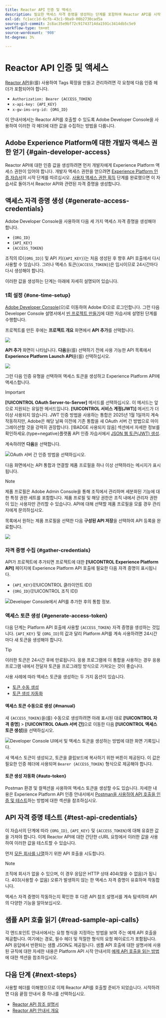 ```yaml
---
title: Reactor API 인증 및 액세스
description: 필요한 액세스 자격 증명을 생성하는 단계를 포함하여 Reactor API를 시작하는 방법에 대해 알아봅니다.
exl-id: fc1acc1d-6cfb-43c1-9ba9-00b2730cad5a
source-git-commit: 2c8ac35e9bf72c91743714da1591c3414db5c5e9
workflow-type: tm+mt
source-wordcount: '908'
ht-degree: 3%

---
```


# Reactor API 인증 및 액세스

[Reactor API](https://developer.adobe.com/experience-platform-apis/references/reactor/)을(를) 사용하여 Tags 확장을 만들고 관리하려면 각 요청에 다음 인증 헤더가 포함되어야 합니다.

* `Authorization: Bearer {ACCESS_TOKEN}`
* `x-api-key: {API_KEY}`
* `x-gw-ims-org-id: {ORG_ID}`

이 안내서에서는 Reactor API를 호출할 수 있도록 Adobe Developer Console을 사용하여 이러한 각 헤더에 대한 값을 수집하는 방법을 다룹니다.

## Adobe Experience Platform에 대한 개발자 액세스 권한 얻기 {#gain-developer-access}

Reactor API에 대한 인증 값을 생성하려면 먼저 개발자에게 Experience Platform 액세스 권한이 있어야 합니다. 개발자 액세스 권한을 얻으려면 [Experience Platform 인증 자습서](/help/landing/api-authentication.md)의 시작 단계를 따르십시오. [사용자 액세스 권한 획득](/help/landing/api-authentication.md#gain-user-access) 단계를 완료했으면 이 자습서로 돌아가서 Reactor API와 관련된 자격 증명을 생성합니다.

## 액세스 자격 증명 생성 {#generate-access-credentials}

Adobe Developer Console을 사용하여 다음 세 가지 액세스 자격 증명을 생성해야 합니다.

* `{ORG_ID}`
* `{API_KEY}`
* `{ACCESS_TOKEN}`

조직의 ID(`{ORG_ID}`) 및 API 키(`{API_KEY}`)는 처음 생성된 후 향후 API 호출에서 다시 사용할 수 있습니다. 그러나 액세스 토큰(`{ACCESS_TOKEN}`)은 임시이므로 24시간마다 다시 생성해야 합니다.

이러한 값을 생성하는 단계는 아래에 자세히 설명되어 있습니다.

### 1회 설정 {#one-time-setup}

[Adobe Developer Console](https://www.adobe.com/go/devs_console_ui)(으)로 이동하여 Adobe ID으로 로그인합니다. 그런 다음 Developer Console 설명서에서 [빈 프로젝트 만들기](https://developer.adobe.com/developer-console/docs/guides/projects/projects-empty/)에 대한 자습서에 설명된 단계를 수행합니다.

프로젝트를 만든 후에는 **프로젝트 개요** 화면에서 **API 추가**&#x200B;를 선택합니다.

![](../images/api/getting-started/add-api-button.png)

**API 추가** 화면이 나타납니다. **다음**&#x200B;을(를) 선택하기 전에 사용 가능한 API 목록에서 **Experience Platform Launch API**&#x200B;을(를) 선택하십시오.

![](../images/api/getting-started/add-launch-api.png)

그런 다음 인증 유형을 선택하여 액세스 토큰을 생성하고 Experience Platform API에 액세스합니다.

>[!IMPORTANT]
>
>**[!UICONTROL OAuth Server-to-Server]** 메서드를 선택하십시오. 이 메서드는 앞으로 지원되는 유일한 메서드입니다. **[!UICONTROL 서비스 계정(JWT)]** 메서드가 더 이상 사용되지 않습니다. JWT 인증 방법을 사용하는 통합은 2025년 1월 1일까지 계속 작동하지만, Adobe은 해당 날짜 이전에 기존 통합을 새 OAuth 서버 간 방법으로 마이그레이션할 것을 강력히 권장합니다. [!BADGE 사용되지 않음] 섹션에서 자세한 정보를 확인하세요.{type=negative}플랫폼 API 인증 자습서에서 [JSON 웹 토큰(JWT) 생성](/help/landing/api-authentication.md#jwt).

계속하려면 **다음**&#x200B;을 선택합니다.

![OAuth 서버 간 인증 방법을 선택하십시오.](/help/tags/images/api/getting-started/oauth-authentication-method.png)

다음 화면에서는 API 통합과 연결할 제품 프로필을 하나 이상 선택하라는 메시지가 표시됩니다.

>[!NOTE]
>
제품 프로필은 Adobe Admin Console을 통해 조직에서 관리하며 세분화된 기능에 대한 특정 권한 세트를 포함합니다. 제품 프로필 및 해당 권한은 조직 내에서 관리자 권한이 있는 사용자만 관리할 수 있습니다. API에 대해 선택할 제품 프로필을 모를 경우 관리자에게 문의하십시오.

목록에서 원하는 제품 프로필을 선택한 다음 **구성된 API 저장**&#x200B;을 선택하여 API 등록을 완료합니다.

![](../images/api/getting-started/select-product-profile.png)

### 자격 증명 수집 {#gather-credentials}

API가 프로젝트에 추가되면 프로젝트에 대한 **[!UICONTROL Experience Platform API]** 페이지에 Experience Platform API 호출에 필요한 다음 자격 증명이 표시됩니다.

* `{API_KEY}`([!UICONTROL 클라이언트 ID])
* `{ORG_ID}`([!UICONTROL 조직 ID])

![Developer Console에서 API를 추가한 후의 통합 정보.](/help/tags/images/api/getting-started/api-integration-information.png)

### 액세스 토큰 생성 {#generate-access-token}

다음 단계는 Platform API 호출에 사용할 `{ACCESS_TOKEN}` 자격 증명을 생성하는 것입니다. `{API_KEY}` 및 `{ORG_ID}`의 값과 달리 Platform API를 계속 사용하려면 24시간마다 새 토큰을 생성해야 합니다.

>[!TIP]
>
이러한 토큰은 24시간 후에 만료됩니다. 응용 프로그램에 이 통합을 사용하는 경우 응용 프로그램 내에서 전달자 토큰을 프로그래밍 방식으로 가져오는 것이 좋습니다.

사용 사례에 따라 액세스 토큰을 생성하는 두 가지 옵션이 있습니다.

* [토큰 수동 생성](#manual)
* [토큰 생성 자동화](#auto-token)

#### 액세스 토큰 수동으로 생성 {#manual}

새 `{ACCESS_TOKEN}`을(를) 수동으로 생성하려면 아래 표시된 대로 **[!UICONTROL 자격 증명]** > **[!UICONTROL OAuth 서버 간]**&#x200B;으로 이동한 다음 **[!UICONTROL 액세스 토큰 생성]**&#x200B;을 선택하십시오.

![Developer Console UI에서 및 액세스 토큰을 생성하는 방법에 대한 화면 기록입니다.](/help/tags/images/api/getting-started/generate-access-token.gif)

새 액세스 토큰이 생성되고, 토큰을 클립보드에 복사하기 위한 버튼이 제공된다. 이 값은 필요한 인증 헤더에 사용되며 `Bearer {ACCESS_TOKEN}` 형식으로 제공해야 합니다.

#### 토큰 생성 자동화 {#auto-token}

Postman 환경 및 컬렉션을 사용하여 액세스 토큰을 생성할 수도 있습니다. 자세한 내용은 Experience Platform API 인증 안내서에서 [Postman을 사용하여 API 호출을 인증 및 테스트](/help/landing/api-authentication.md#use-postman)하는 방법에 대한 섹션을 참조하십시오.

## API 자격 증명 테스트 {#test-api-credentials}

이 자습서의 단계에 따라 `{ORG_ID}`, `{API_KEY}` 및 `{ACCESS_TOKEN}`에 대해 유효한 값을 가져야 합니다. 이제 Reactor API에 대한 간단한 cURL 요청에서 이러한 값을 사용하여 이러한 값을 테스트할 수 있습니다.

먼저 [모든 회사를 나열](./endpoints/companies.md#list)하기 위한 API 호출을 시도합니다.

>[!NOTE]
>
조직에 회사가 없을 수 있으며, 이 경우 응답은 HTTP 상태 404(찾을 수 없음)가 됩니다. 403(사용할 수 없음) 오류가 발생하지 않는 한 액세스 자격 증명이 유효하며 작동합니다.

액세스 자격 증명이 작동하는지 확인한 후 다른 API 참조 설명서를 계속 탐색하여 API의 다양한 기능을 알아보십시오.

## 샘플 API 호출 읽기 {#read-sample-api-calls}

각 엔드포인트 안내서에서는 요청 형식을 지정하는 방법을 보여 주는 예제 API 호출을 제공합니다. 여기에는 경로, 필수 헤더 및 적절한 형식의 요청 페이로드가 포함됩니다. API 응답에서 반환되는 샘플 JSON도 제공됩니다. 샘플 API 호출에 대한 설명서에 사용된 규칙에 대한 자세한 내용은 Platform API 시작 안내서의 [예제 API 호출을 읽는 방법](../../landing/api-guide.md#sample-api)에 대한 섹션을 참조하십시오.

## 다음 단계 {#next-steps}

사용할 헤더를 이해했으므로 이제 Reactor API를 호출할 준비가 되었습니다. 시작하려면 다음 끝점 안내서 중 하나를 선택하십시오.

* [Reactor API 참조 설명서](https://developer.adobe.com/experience-platform-apis/references/reactor/)
* [Reactor API 안내서 개요](/help/tags/api/overview.md)
